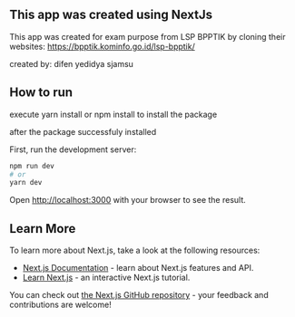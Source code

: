 ## This app was created using NextJs

This app was created for exam purpose from LSP BPPTIK by cloning their websites:
https://bpptik.kominfo.go.id/lsp-bpptik/

created by: difen yedidya sjamsu

## How to run

execute yarn install or npm install to install the package

after the package successfuly installed

First, run the development server:

```bash
npm run dev
# or
yarn dev
```

Open [http://localhost:3000](http://localhost:3000) with your browser to see the result.

## Learn More

To learn more about Next.js, take a look at the following resources:

- [Next.js Documentation](https://nextjs.org/docs) - learn about Next.js features and API.
- [Learn Next.js](https://nextjs.org/learn) - an interactive Next.js tutorial.

You can check out [the Next.js GitHub repository](https://github.com/vercel/next.js/) - your feedback and contributions are welcome!
